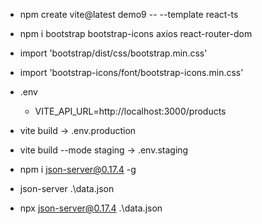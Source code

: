 * npm create vite@latest demo9 -- --template react-ts
* npm i bootstrap bootstrap-icons axios react-router-dom

* import 'bootstrap/dist/css/bootstrap.min.css'
* import 'bootstrap-icons/font/bootstrap-icons.min.css'

* .env
	* VITE_API_URL=http://localhost:3000/products
* vite build -> .env.production
* vite build --mode staging -> .env.staging

* npm i json-server@0.17.4 -g
* json-server .\data.json
* npx json-server@0.17.4 .\data.json
